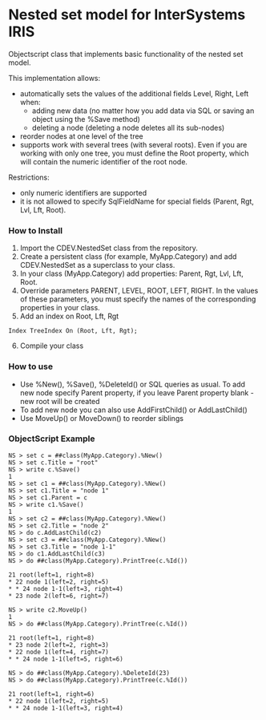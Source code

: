 # Nested set model for InterSystems IRIS

Objectscript class that implements basic functionality of the nested set model.

This implementation allows:
* automatically sets the values of the additional fields Level, Right, Left when: 
    * adding new data (no matter how you add data via SQL or saving an object using the  %Save method)
    * deleting a node (deleting a node deletes all its sub-nodes)
* reorder nodes at one level of the tree
* supports work with several trees (with several roots). Even if you are working with only one tree, you must define the Root property, which will contain the numeric identifier of the root node.

Restrictions:
* only numeric identifiers are supported 
* it is not allowed to specify SqlFieldName for special fields (Parent, Rgt, Lvl, Lft, Root).

### How to Install
1. Import the CDEV.NestedSet class from the repository.
2. Create a persistent class (for example, MyApp.Category) and add CDEV.NestedSet as a superclass to your class.
3. In your class (MyApp.Category) add properties: Parent, Rgt, Lvl, Lft, Root.
4. Override parameters PARENT, LEVEL, ROOT, LEFT, RIGHT. In the values of these parameters, you must specify the names of the corresponding properties in your class.
5. Add an index on Root, Lft, Rgt

```
Index TreeIndex On (Root, Lft, Rgt);
```

6. Compile your class

### How to use
* Use %New(), %Save(), %DeleteId() or SQL queries as usual. To add new node specify Parent property, if you leave Parent property blank - new root will be created
* To add new node you can also use AddFirstChild() or AddLastChild() 
* Use MoveUp() or MoveDown() to reorder siblings

### ObjectScript Example

```
NS > set c = ##class(MyApp.Category).%New()
NS > set c.Title = "root"
NS > write c.%Save()
1
NS > set c1 = ##class(MyApp.Category).%New()
NS > set c1.Title = "node 1"
NS > set c1.Parent = c
NS > write c1.%Save()
1
NS > set c2 = ##class(MyApp.Category).%New()
NS > set c2.Title = "node 2"
NS > do c.AddLastChild(c2)
NS > set c3 = ##class(MyApp.Category).%New()
NS > set c3.Title = "node 1-1"
NS > do c1.AddLastChild(c3)
NS > do ##class(MyApp.Category).PrintTree(c.%Id())

21 root(left=1, right=8)
* 22 node 1(left=2, right=5)
* * 24 node 1-1(left=3, right=4)
* 23 node 2(left=6, right=7)

NS > write c2.MoveUp()
1
NS > do ##class(MyApp.Category).PrintTree(c.%Id())

21 root(left=1, right=8)
* 23 node 2(left=2, right=3)
* 22 node 1(left=4, right=7)
* * 24 node 1-1(left=5, right=6)

NS > do ##class(MyApp.Category).%DeleteId(23)
NS > do ##class(MyApp.Category).PrintTree(c.%Id())

21 root(left=1, right=6)
* 22 node 1(left=2, right=5)
* * 24 node 1-1(left=3, right=4)
```